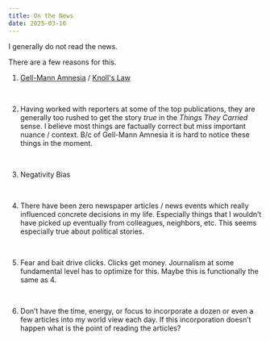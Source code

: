 ```yaml
---
title: On the News
date: 2025-03-16
---
```

I generally do not read the news.

There are a few reasons for this.

1. [Gell-Mann Amnesia](https://en.wikipedia.org/wiki/Gell-Mann_amnesia_effect) / [Knoll's Law](https://effectiviology.com/knolls-law/)
<br>

2. Having worked with reporters at some of the top publications, they are generally too rushed to get the story *true* in the *Things They Carried* sense. I believe most things are factually correct but miss important nuance / context. B/c of Gell-Mann Amnesia it is hard to notice these things in the moment.
<br>

3. Negativity Bias
<br>

4. There have been zero newspaper articles / news events which really influenced concrete decisions in my life. Especially things that I wouldn’t have picked up eventually from colleagues, neighbors, etc. This seems especially true about political stories.
<br>

5. Fear and bait drive clicks. Clicks get money. Journalism at some fundamental level has to optimize for this. Maybe this is functionally the same as 4. 
<br>

6. Don’t have the time, energy, or focus to incorporate a dozen or even a few articles into my world view each day. If this incorporation doesn’t happen what is the point of reading the articles?
